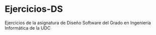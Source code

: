 # Ejercicios-DS
Ejercicios de la asignatura de Diseño Software del Grado en Ingeniería Informática de la UDC
